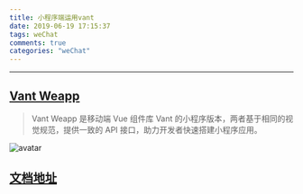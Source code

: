 ```yaml
---
title: 小程序端运用vant
date: 2019-06-19 17:15:37
tags: weChat
comments: true
categories: "weChat"
---
```

***
## [Vant Weapp](https://youzan.github.io/vant-weapp/#/intro)
> Vant Weapp 是移动端 Vue 组件库 Vant 的小程序版本，两者基于相同的视觉规范，提供一致的 API 接口，助力开发者快速搭建小程序应用。

![avatar](https://img.yzcdn.cn/vant-weapp/qrcode-201808101114.jpg)

## [文档地址](https://youzan.github.io/vant-weapp/#/intro)